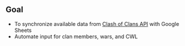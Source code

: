 ## Goal

 - To synchronize available data from [Clash of Clans API](https://developer.clashofclans.com/#/) with Google Sheets
 - Automate input for clan members, wars, and CWL
